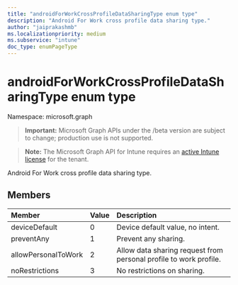 ```yaml
---
title: "androidForWorkCrossProfileDataSharingType enum type"
description: "Android For Work cross profile data sharing type."
author: "jaiprakashmb"
ms.localizationpriority: medium
ms.subservice: "intune"
doc_type: enumPageType
---
```


# androidForWorkCrossProfileDataSharingType enum type

Namespace: microsoft.graph
> **Important:** Microsoft Graph APIs under the /beta version are subject to change; production use is not supported.

> **Note:** The Microsoft Graph API for Intune requires an [active Intune license](https://go.microsoft.com/fwlink/?linkid=839381) for the tenant.


Android For Work cross profile data sharing type.

## Members
|Member|Value|Description|
|:---|:---|:---|
|deviceDefault|0|Device default value, no intent.|
|preventAny|1|Prevent any sharing.|
|allowPersonalToWork|2|Allow data sharing request from personal profile to work profile.|
|noRestrictions|3|No restrictions on sharing.|
